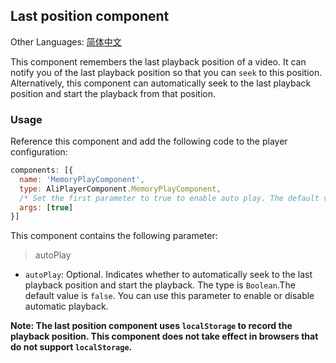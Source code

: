 ## Last position component

Other Languages: [简体中文](https://github.com/aliyunvideo/AliyunPlayer_Web/blob/master/customComponents/src/components/MemoryPlayComponent/README.zh_CN.md)

This component remembers the last playback position of a video. It can notify you of the last playback position so that you can `seek` to this position. Alternatively, this component can automatically seek to the last playback position and start the playback from that position.

### Usage

Reference this component and add the following code to the player configuration:

```js
components: [{
  name: 'MemoryPlayComponent',
  type: AliPlayerComponent.MemoryPlayComponent,
  /* Set the first parameter to true to enable auto play. The default value is false. */
  args: [true]
}]
```

This component contains the following parameter:

> autoPlay

- `autoPlay`: Optional. Indicates whether to automatically seek to the last playback position and start the playback. The type is `Boolean`.The default value is `false`. You can use this parameter to enable or disable automatic playback.

**Note: The last position component uses `localStorage` to record the playback position. This component does not take effect in browsers that do not support `localStorage`.**

